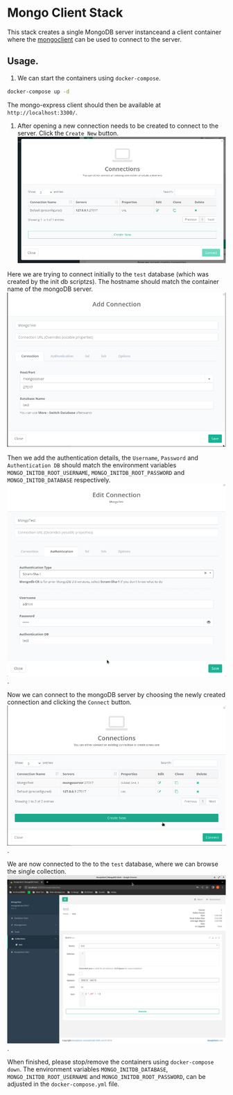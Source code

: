 # Mongo Client Stack
This stack creates a single MongoDB server instanceand a client container where the [mongoclient](https://github.com/nosqlclient/nosqlclient) can be used to connect to the server. 

## Usage.
1. We can start the containers using `docker-compose`.
```bash
docker-compose up -d
```
The mongo-express client should then be available at `http://localhost:3300/`.

1. After opening a new connection needs to be created to connect to the server. Click the `Create New` button.
![MongoClient Create New Connection Screenshot - Step 1](./screenshots/mongoclient-create-connection1.png?raw=true "MongoClient Create New Connection Screenshot - Step 1")

Here we are trying to connect initially to the `test` database (which was created by the init db scriptzs). The hostname should match the container name of the mongoDB server.
![MongoClient Create New Connection Screenshot - Step 2](./screenshots/mongoclient-create-connection2.png?raw=true "MongoClient Create New Connection Screenshot - Step 2")

Then we add the authentication details, the `Username`, `Password` and `Authentication DB` should match the environment variables `MONGO_INITDB_ROOT_USERNAME`, `MONGO_INITDB_ROOT_PASSWORD` and `MONGO_INITDB_DATABASE` respectively.
![MongoClient Create New Connection Screenshot - Step 3](./screenshots/mongoclient-create-connection3.png?raw=true "MongoClient Create New Connection Screenshot - Step 3").

Now we can connect to the mongoDB server by choosing the newly created connection and clicking the `Connect` button.
![MongoClient Create New Connection Screenshot - Step 4](./screenshots/mongoclient-create-connection4.png?raw=true "MongoClient Create New Connection Screenshot - Step 4").

We are now connected to the to the `test` database, where we can browse the single collection.
![MongoClient Create New Connection Screenshot - Step 5](./screenshots/mongoclient-create-connection5.png?raw=true "MongoClient Create New Connection Screenshot - Step 5").

When finished, please stop/remove the containers using `docker-compose down`. The environment variables `MONGO_INITDB_DATABASE`, `MONGO_INITDB_ROOT_USERNAME` and `MONGO_INITDB_ROOT_PASSWORD`, can be adjusted in the `docker-compose.yml` file.  